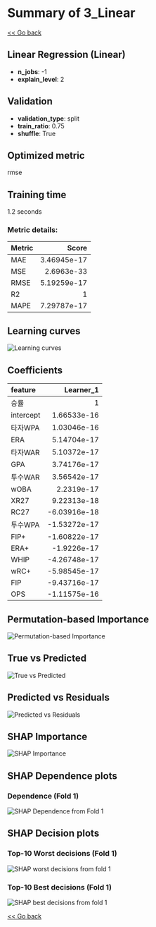 # Summary of 3_Linear

[<< Go back](../README.md)


## Linear Regression (Linear)
- **n_jobs**: -1
- **explain_level**: 2

## Validation
 - **validation_type**: split
 - **train_ratio**: 0.75
 - **shuffle**: True

## Optimized metric
rmse

## Training time

1.2 seconds

### Metric details:
| Metric   |       Score |
|:---------|------------:|
| MAE      | 3.46945e-17 |
| MSE      | 2.6963e-33  |
| RMSE     | 5.19259e-17 |
| R2       | 1           |
| MAPE     | 7.29787e-17 |



## Learning curves
![Learning curves](learning_curves.png)

## Coefficients
| feature   |    Learner_1 |
|:----------|-------------:|
| 승률      |  1           |
| intercept |  1.66533e-16 |
| 타자WPA   |  1.03046e-16 |
| ERA       |  5.14704e-17 |
| 타자WAR   |  5.10372e-17 |
| GPA       |  3.74176e-17 |
| 투수WAR   |  3.56542e-17 |
| wOBA      |  2.2319e-17  |
| XR27      |  9.22313e-18 |
| RC27      | -6.03916e-18 |
| 투수WPA   | -1.53272e-17 |
| FIP+      | -1.60822e-17 |
| ERA+      | -1.9226e-17  |
| WHIP      | -4.26748e-17 |
| wRC+      | -5.98545e-17 |
| FIP       | -9.43716e-17 |
| OPS       | -1.11575e-16 |


## Permutation-based Importance
![Permutation-based Importance](permutation_importance.png)
## True vs Predicted

![True vs Predicted](true_vs_predicted.png)


## Predicted vs Residuals

![Predicted vs Residuals](predicted_vs_residuals.png)



## SHAP Importance
![SHAP Importance](shap_importance.png)

## SHAP Dependence plots

### Dependence (Fold 1)
![SHAP Dependence from Fold 1](learner_fold_0_shap_dependence.png)

## SHAP Decision plots

### Top-10 Worst decisions (Fold 1)
![SHAP worst decisions from fold 1](learner_fold_0_shap_worst_decisions.png)
### Top-10 Best decisions (Fold 1)
![SHAP best decisions from fold 1](learner_fold_0_shap_best_decisions.png)

[<< Go back](../README.md)
